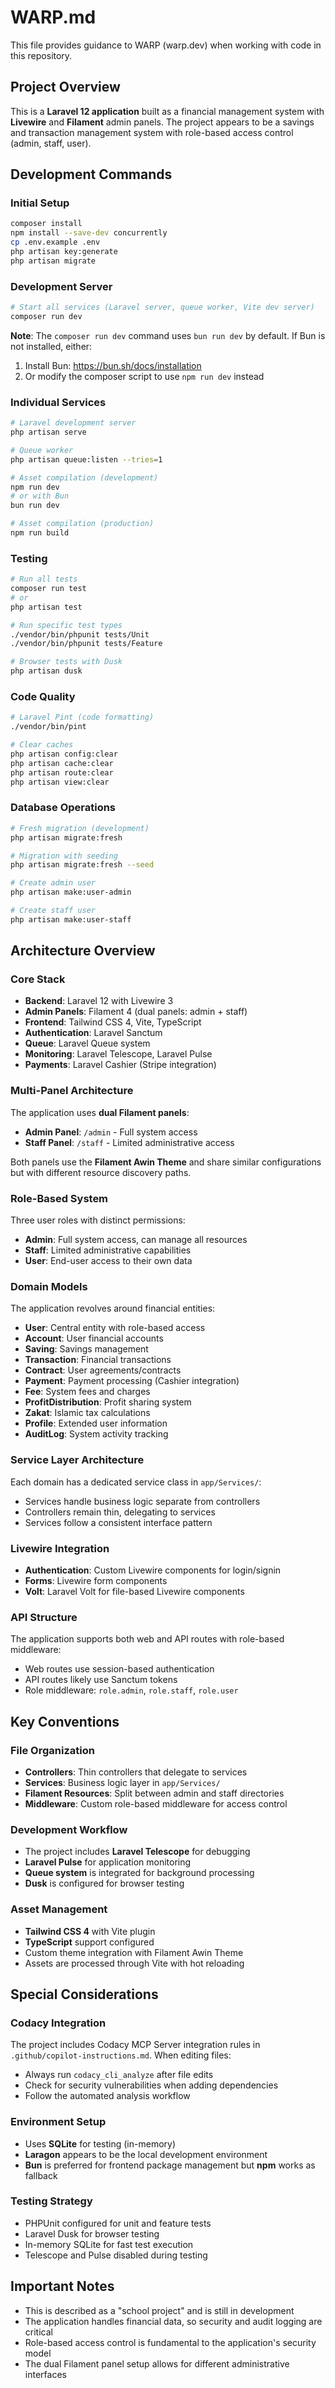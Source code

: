 # WARP.md

This file provides guidance to WARP (warp.dev) when working with code in this repository.

## Project Overview

This is a **Laravel 12 application** built as a financial management system with **Livewire** and **Filament** admin panels. The project appears to be a savings and transaction management system with role-based access control (admin, staff, user).

## Development Commands

### Initial Setup
```bash
composer install
npm install --save-dev concurrently
cp .env.example .env
php artisan key:generate
php artisan migrate
```

### Development Server
```bash
# Start all services (Laravel server, queue worker, Vite dev server)
composer run dev
```

**Note**: The `composer run dev` command uses `bun run dev` by default. If Bun is not installed, either:
1. Install Bun: https://bun.sh/docs/installation
2. Or modify the composer script to use `npm run dev` instead

### Individual Services
```bash
# Laravel development server
php artisan serve

# Queue worker
php artisan queue:listen --tries=1

# Asset compilation (development)
npm run dev
# or with Bun
bun run dev

# Asset compilation (production)
npm run build
```

### Testing
```bash
# Run all tests
composer run test
# or
php artisan test

# Run specific test types
./vendor/bin/phpunit tests/Unit
./vendor/bin/phpunit tests/Feature

# Browser tests with Dusk
php artisan dusk
```

### Code Quality
```bash
# Laravel Pint (code formatting)
./vendor/bin/pint

# Clear caches
php artisan config:clear
php artisan cache:clear
php artisan route:clear
php artisan view:clear
```

### Database Operations
```bash
# Fresh migration (development)
php artisan migrate:fresh

# Migration with seeding
php artisan migrate:fresh --seed

# Create admin user
php artisan make:user-admin

# Create staff user
php artisan make:user-staff
```

## Architecture Overview

### Core Stack
- **Backend**: Laravel 12 with Livewire 3
- **Admin Panels**: Filament 4 (dual panels: admin + staff)
- **Frontend**: Tailwind CSS 4, Vite, TypeScript
- **Authentication**: Laravel Sanctum
- **Queue**: Laravel Queue system
- **Monitoring**: Laravel Telescope, Laravel Pulse
- **Payments**: Laravel Cashier (Stripe integration)

### Multi-Panel Architecture

The application uses **dual Filament panels**:
- **Admin Panel**: `/admin` - Full system access
- **Staff Panel**: `/staff` - Limited administrative access

Both panels use the **Filament Awin Theme** and share similar configurations but with different resource discovery paths.

### Role-Based System

Three user roles with distinct permissions:
- **Admin**: Full system access, can manage all resources
- **Staff**: Limited administrative capabilities
- **User**: End-user access to their own data

### Domain Models

The application revolves around financial entities:
- **User**: Central entity with role-based access
- **Account**: User financial accounts
- **Saving**: Savings management
- **Transaction**: Financial transactions
- **Contract**: User agreements/contracts
- **Payment**: Payment processing (Cashier integration)
- **Fee**: System fees and charges
- **ProfitDistribution**: Profit sharing system
- **Zakat**: Islamic tax calculations
- **Profile**: Extended user information
- **AuditLog**: System activity tracking

### Service Layer Architecture

Each domain has a dedicated service class in `app/Services/`:
- Services handle business logic separate from controllers
- Controllers remain thin, delegating to services
- Services follow a consistent interface pattern

### Livewire Integration

- **Authentication**: Custom Livewire components for login/signin
- **Forms**: Livewire form components
- **Volt**: Laravel Volt for file-based Livewire components

### API Structure

The application supports both web and API routes with role-based middleware:
- Web routes use session-based authentication
- API routes likely use Sanctum tokens
- Role middleware: `role.admin`, `role.staff`, `role.user`

## Key Conventions

### File Organization
- **Controllers**: Thin controllers that delegate to services
- **Services**: Business logic layer in `app/Services/`
- **Filament Resources**: Split between admin and staff directories
- **Middleware**: Custom role-based middleware for access control

### Development Workflow
- The project includes **Laravel Telescope** for debugging
- **Laravel Pulse** for application monitoring  
- **Queue system** is integrated for background processing
- **Dusk** is configured for browser testing

### Asset Management
- **Tailwind CSS 4** with Vite plugin
- **TypeScript** support configured
- Custom theme integration with Filament Awin Theme
- Assets are processed through Vite with hot reloading

## Special Considerations

### Codacy Integration
The project includes Codacy MCP Server integration rules in `.github/copilot-instructions.md`. When editing files:
- Always run `codacy_cli_analyze` after file edits
- Check for security vulnerabilities when adding dependencies
- Follow the automated analysis workflow

### Environment Setup
- Uses **SQLite** for testing (in-memory)
- **Laragon** appears to be the local development environment
- **Bun** is preferred for frontend package management but **npm** works as fallback

### Testing Strategy
- PHPUnit configured for unit and feature tests
- Laravel Dusk for browser testing
- In-memory SQLite for fast test execution
- Telescope and Pulse disabled during testing

## Important Notes

- This is described as a "school project" and is still in development
- The application handles financial data, so security and audit logging are critical
- Role-based access control is fundamental to the application's security model
- The dual Filament panel setup allows for different administrative interfaces